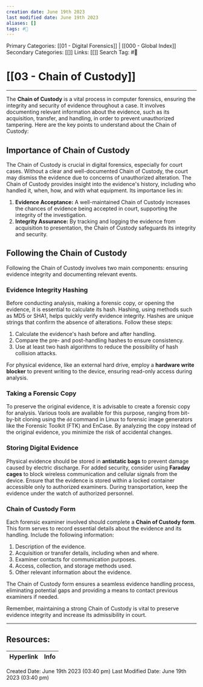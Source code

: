 ```yaml
---
creation date: June 19th 2023
last modified date: June 19th 2023
aliases: []
tags: #📖
---
```


Primary Categories: [[01 - Digital Forensics]] | [[000 - Global Index]] 
Secondary Categories: [[]] 
Links: [[]] 
Search Tag: #📖  

# [[03 - Chain of Custody]]  
---

The **Chain of Custody** is a vital process in computer forensics, ensuring the integrity and security of evidence throughout a case. It involves documenting relevant information about the evidence, such as its acquisition, transfer, and handling, in order to prevent unauthorized tampering. Here are the key points to understand about the Chain of Custody:

## Importance of Chain of Custody

The Chain of Custody is crucial in digital forensics, especially for court cases. Without a clear and well-documented Chain of Custody, the court may dismiss the evidence due to concerns of unauthorized alteration. The Chain of Custody provides insight into the evidence's history, including who handled it, when, how, and with what equipment. Its importance lies in:

1. **Evidence Acceptance:** A well-maintained Chain of Custody increases the chances of evidence being accepted in court, supporting the integrity of the investigation.
2. **Integrity Assurance:** By tracking and logging the evidence from acquisition to presentation, the Chain of Custody safeguards its integrity and security.

## Following the Chain of Custody

Following the Chain of Custody involves two main components: ensuring evidence integrity and documenting relevant events.

### Evidence Integrity Hashing

Before conducting analysis, making a forensic copy, or opening the evidence, it is essential to calculate its hash. Hashing, using methods such as MD5 or SHA1, helps quickly verify evidence integrity. Hashes are unique strings that confirm the absence of alterations. Follow these steps:

1. Calculate the evidence's hash before and after handling.
2. Compare the pre- and post-handling hashes to ensure consistency.
3. Use at least two hash algorithms to reduce the possibility of hash collision attacks.

For physical evidence, like an external hard drive, employ a **hardware write blocker** to prevent writing to the device, ensuring read-only access during analysis.

### Taking a Forensic Copy

To preserve the original evidence, it is advisable to create a forensic copy for analysis. Various tools are available for this purpose, ranging from bit-by-bit cloning using the `dd` command in Linux to forensic image generators like the Forensic Toolkit (FTK) and EnCase. By analyzing the copy instead of the original evidence, you minimize the risk of accidental changes.

### Storing Digital Evidence

Physical evidence should be stored in **antistatic bags** to prevent damage caused by electric discharge. For added security, consider using **Faraday cages** to block wireless communication and cellular signals from the device. Ensure that the evidence is stored within a locked container accessible only to authorized examiners. During transportation, keep the evidence under the watch of authorized personnel.

### Chain of Custody Form

Each forensic examiner involved should complete a **Chain of Custody form**. This form serves to record essential details about the evidence and its handling. Include the following information:

1. Description of the evidence.
2. Acquisition or transfer details, including when and where.
3. Examiner contacts for communication purposes.
4. Access, collection, and storage methods used.
5. Other relevant information about the evidence.

The Chain of Custody form ensures a seamless evidence handling process, eliminating potential gaps and providing a means to contact previous examiners if needed.

Remember, maintaining a strong Chain of Custody is vital to preserve evidence integrity and increase its admissibility in court.


___

## Resources:

| Hyperlink | Info |
| --------- | ---- |


Created Date: June 19th 2023 (03:40 pm) 
Last Modified Date: June 19th 2023 (03:40 pm)
